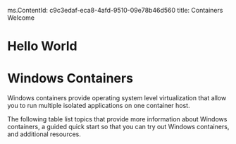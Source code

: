 ms.ContentId: c9c3edaf-eca8-4afd-9510-09e78b46d560
title: Containers Welcome

# Hello World

# Windows Containers

Windows containers provide operating system level virtualization that allow you to run multiple isolated applications on one container host.

The following table list topics that provide more information about Windows containers, a guided quick start so that you can try out Windows containers, and additional resources.




